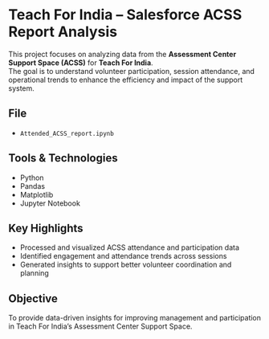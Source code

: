 # Teach For India – Salesforce ACSS Report Analysis

This project focuses on analyzing data from the **Assessment Center Support Space (ACSS)** for **Teach For India**.  
The goal is to understand volunteer participation, session attendance, and operational trends to enhance the efficiency and impact of the support system.

## File
- `Attended_ACSS_report.ipynb`

## Tools & Technologies
- Python  
- Pandas  
- Matplotlib  
- Jupyter Notebook

##  Key Highlights
- Processed and visualized ACSS attendance and participation data  
- Identified engagement and attendance trends across sessions  
- Generated insights to support better volunteer coordination and planning

## Objective
To provide data-driven insights for improving management and participation in Teach For India’s Assessment Center Support Space.

